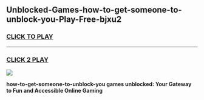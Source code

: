 
## Unblocked-Games-how-to-get-someone-to-unblock-you-Play-Free-bjxu2
<h3>
<a href="https://premium76.site?title=how-to-get-someone-to-unblock-you&ref=23A">CLICK TO PLAY</a></h3>
<hr>

<h3>
<a href="https://premium76.site?title=how-to-get-someone-to-unblock-you&ref=23A">CLICK 2 PLAY</a>
  
</h3>

<a href="https://premium76.site?title=how-to-get-someone-to-unblock-you&ref=23A"><img src="https://clearcache.store/games.png"></a>


**how-to-get-someone-to-unblock-you games unblocked: Your Gateway to Fun and Accessible Online Gaming**

